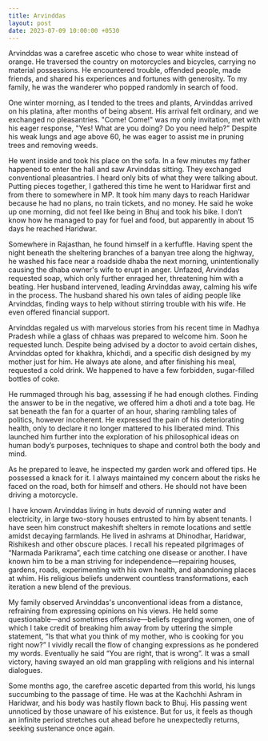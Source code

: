 ```yaml
---
title: Arvinddas
layout: post
date: 2023-07-09 10:00:00 +0530
---
```


Arvinddas was a carefree ascetic who chose to wear white instead of
orange. He traversed the country on motorcycles and bicycles, carrying
no material possessions. He encountered trouble, offended people, made
friends, and shared his experiences and fortunes with generosity. To
my family, he was the wanderer who popped randomly in search of food.

One winter morning, as I tended to the trees and plants, Arvinddas
arrived on his platina, after months of being absent. His arrival felt
ordinary, and we exchanged no pleasantries. "Come! Come!" was my only
invitation, met with his eager response, "Yes! What are you doing? Do
you need help?" Despite his weak lungs and age above 60, he was eager
to assist me in pruning trees and removing weeds.

He went inside and took his place on the sofa. In a few minutes my
father happened to enter the hall and saw Arvinddas sitting. They
exchanged conventional pleasantries. I heard only bits of what they
were talking about. Putting pieces together, I gathered this time he
went to Haridwar first and from there to somewhere in MP. It took him
many days to reach Haridwar because he had no plans, no train tickets,
and no money. He said he woke up one morning, did not feel like being
in Bhuj and took his bike. I don’t know how he managed to pay for fuel
and food, but apparently in about 15 days he reached Haridwar.

Somewhere in Rajasthan, he found himself in a kerfuffle. Having spent
the night beneath the sheltering branches of a banyan tree along the
highway, he washed his face near a roadside dhaba the next morning,
unintentionally causing the dhaba owner's wife to erupt in
anger. Unfazed, Arvinddas requested soap, which only further enraged
her, threatening him with a beating. Her husband intervened, leading
Arvinddas away, calming his wife in the process. The husband shared
his own tales of aiding people like Arvinddas, finding ways to help
without stirring trouble with his wife. He even offered financial
support.

Arvinddas regaled us with marvelous stories from his recent time in
Madhya Pradesh while a glass of chhaas was prepared to welcome
him. Soon he requested lunch. Despite being advised by a doctor to
avoid certain dishes, Arvinddas opted for khakhra, khichdi, and a
specific dish designed by my mother just for him. He always ate alone,
and after finishing his meal, requested a cold drink. We happened to
have a few forbidden, sugar-filled bottles of coke.

He rummaged through his bag, assessing if he had enough
clothes. Finding the answer to be in the negative, we offered him a
dhoti and a tote bag. He sat beneath the fan for a quarter of an hour,
sharing rambling tales of politics, however incoherent. He expressed
the pain of his deteriorating health, only to declare it no longer
mattered to his liberated mind. This launched him further into the
exploration of his philosophical ideas on human body’s purposes,
techniques to shape and control both the body and mind.

As he prepared to leave, he inspected my garden work and offered
tips. He possessed a knack for it. I always maintained my concern
about the risks he faced on the road, both for himself and others. He
should not have been driving a motorcycle.

I have known Arvinddas living in huts devoid of running water and
electricity, in large two-story houses entrusted to him by absent
tenants. I have seen him construct makeshift shelters in remote
locations and settle amidst decaying farmlands. He lived in ashrams at
Dhinodhar, Haridwar, Rishikesh and other obscure places. I recall his
repeated pilgrimages of “Narmada Parikrama”, each time catching one
disease or another. I have known him to be a man striving for
independence—repairing houses, gardens, roads, experimenting with his
own health, and abandoning places at whim. His religious beliefs
underwent countless transformations, each iteration a new blend of the
previous.

My family observed Arvinddas's unconventional ideas from a distance,
refraining from expressing opinions on his views. He held some
questionable—and sometimes offensive—beliefs regarding women, one of
which I take credit of breaking him away from by uttering the simple
statement, “Is that what you think of my mother, who is cooking for
you right now?” I vividly recall the flow of changing expressions as
he pondered my words. Eventually he said “You are right, that is
wrong”. It was a small victory, having swayed an old man grappling
with religions and his internal dialogues.

Some months ago, the carefree ascetic departed from this world, his
lungs succumbing to the passage of time. He was at the Kachchhi Ashram
in Haridwar, and his body was hastily flown back to Bhuj. His passing
went unnoticed by those unaware of his existence. But for us, it feels
as though an infinite period stretches out ahead before he
unexpectedly returns, seeking sustenance once again.
